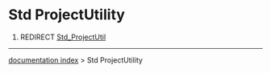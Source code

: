 # Std ProjectUtility
1.  REDIRECT [Std\_ProjectUtil](Std_ProjectUtil.md)

---
[documentation index](../README.md) > Std ProjectUtility
